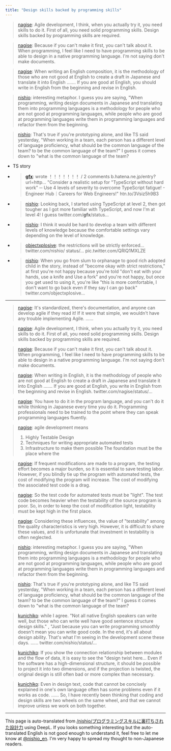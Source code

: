 ```yaml
---
title: "Design skills backed by programming skills"
---
```


> [nagise](https://twitter.com/nagise/status/1431044013491068929): Agile development, I think, when you actually try it, you need skills to do it.
> First of all, you need solid programming skills.
> Design skills backed by programming skills are required.

> [nagise](https://twitter.com/nagise/status/1431044650794569730): Because if you can't make it first, you can't talk about it.
> When programming, I feel like I need to have programming skills to be able to design in a native programming language.
> I'm not saying don't make documents.

> [nagise](https://twitter.com/nagise/status/1431044924959387648): When writing an English composition, it is the methodology of those who are not good at English to create a draft in Japanese and translate it into English ....... If you are good at English, you should write in English from the beginning and revise in English.

> [nishio](https://twitter.com/nishio/status/1431073960930656262): interesting metaphor.
> I guess you are saying, "When programming, writing design documents in Japanese and translating them into programming languages is a methodology for people who are not good at programming languages, while people who are good at programming languages write them in programming languages and refactor them from the beginning.

> [nishio](https://twitter.com/nishio/status/1431075909260304384): That's true if you're prototyping alone, and like TS said yesterday, "When working in a team, each person has a different level of language proficiency, what should be the common language of the team? to be the common language of the team?" I guess it comes down to "what is the common language of the team?
- TS story
- > [__gfx__](https://twitter.com/__gfx__/status/1430738475469271050): wrote ！！！！！！！ / 2 comments b.hatena.ne.jp/entry?url=http... "Consider a realistic setup for "TypeScript without hard work" ─ Use 4 levels of severity to overcome TypeScript fatigue! - Engineer Hub｜Careers for Web Engineers!" htn.to/3Vsiz5h9B3
- > [nishio](https://twitter.com/nishio/status/1430754762861936640): Looking back, I started using TypeScript at level 2, then got tougher as I got more familiar with TypeScript, and now I'm at level 4! I guess twitter.com/__gfx__/status...
- > [nishio](https://twitter.com/nishio/status/1430755905029562368): I think it would be hard to develop a team with different levels of knowledge because the comfortable settings vary depending on the level of knowledge.
- > [objectxplosive](https://twitter.com/objectxplosive/status/1430757729199603717): the restrictions will be strictly enforced... twitter.com/nishio/ status/... pic.twitter.com/QRlQ1MXLZE
- > [nishio](https://twitter.com/nishio/status/1430812100343959555): When you go from slum to orphanage to good rich adopted child in the story, instead of "become okay with strict restrictions," at first you're not happy because you're told "don't eat with your hands, use a knife and Use a fork" and you're not happy, but once you get used to using it, you're like "this is more comfortable, I don't want to go back even if they say I can go back" twitter.com/objectxplosive...

---
> [nagise](https://twitter.com/nagise/status/1431042688409739265): It's standardized, there's documentation, and anyone can develop agile if they read it! If it were that simple, we wouldn't have any trouble implementing Agile. ......

> [nagise](https://twitter.com/nagise/status/1431044013491068929): Agile development, I think, when you actually try it, you need skills to do it.
> First of all, you need solid programming skills.
> Design skills backed by programming skills are required.

> [nagise](https://twitter.com/nagise/status/1431044650794569730): Because if you can't make it first, you can't talk about it.
> When programming, I feel like I need to have programming skills to be able to design in a native programming language.
> I'm not saying don't make documents.

> [nagise](https://twitter.com/nagise/status/1431044924959387648): When writing in English, it is the methodology of people who are not good at English to create a draft in Japanese and translate it into English ....... If you are good at English, you write in English from the beginning and revise in English. twitter.com/nagise/status/...

> [nagise](https://twitter.com/nagise/status/1431046692955033600): You have to do it in the program language, and you can't do it while thinking in Japanese every time you do it.
> Programming professionals need to be trained to the point where they can speak programming languages fluently.

> [nagise](https://twitter.com/nagise/status/1431048203764322306): agile development means
> 1) Highly Testable Design
> 2) Techniques for writing appropriate automated tests
> 3) Infrastructure to make them possible
> The foundation must be the place where the

> [nagise](https://twitter.com/nagise/status/1431048842741383170): If frequent modifications are made to a program, the testing effort becomes a major burden, so it is essential to save testing labor.
> However, if you blindly tie up the program with automated tests, the cost of modifying the program will increase.
> The cost of modifying the associated test code is a drag.

> [nagise](https://twitter.com/nagise/status/1431049314906742791): So the test code for automated tests must be "light".
> The test code becomes heavier when the testability of the source program is poor.
> So, in order to keep the cost of modification light, testability must be kept high in the first place.

> [nagise](https://twitter.com/nagise/status/1431050042270384128): Considering these influences, the value of "testability" among the quality characteristics is very high.
> However, it is difficult to share these values, and it is unfortunate that investment in testability is often neglected.

> [nishio](https://twitter.com/nishio/status/1431073960930656262): interesting metaphor.
> I guess you are saying, "When programming, writing design documents in Japanese and translating them into programming languages is a methodology for people who are not good at programming languages, while people who are good at programming languages write them in programming languages and refactor them from the beginning.

> [nishio](https://twitter.com/nishio/status/1431075909260304384): That's true if you're prototyping alone, and like TS said yesterday, "When working in a team, each person has a different level of language proficiency, what should be the common language of the team? to be the common language of the team?" I guess it comes down to "what is the common language of the team?

> [kunichiko](https://twitter.com/kunichiko/status/1431182317632954369): while I agree.
> "Not all native English speakers can write well, but those who can write well have good sentence structure design skills."
> ,
> "Just because you can write programming smoothly doesn't mean you can write good code. In the end, it's all about design ability.
> That's what I'm seeing in the development scene these days. ...... twitter.com/nishio/status/...

> [kunichiko](https://twitter.com/kunichiko/status/1431184837205889030): If you show the connection relationship between modules and the flow of data, it is easy to see the "design twist here...
> Even if the software has a high-dimensional structure, it should be possible to project it into two dimensions, and if the projection is twisted, the original design is still often bad or more complex than necessary.

> [kunichiko](https://twitter.com/kunichiko/status/1431184838183190528): Even in design text, code that cannot be concisely explained in one's own language often has some problems even if it works as code.
> ...... So, I have recently been thinking that coding and design skills are two wheels on the same wheel, and that we cannot improve unless we work on both together.

---
This page is auto-translated from [/nishio/プログラミングスキルに裏打ちされた設計力](https://scrapbox.io/nishio/プログラミングスキルに裏打ちされた設計力) using DeepL. If you looks something interesting but the auto-translated English is not good enough to understand it, feel free to let me know at [@nishio_en](https://twitter.com/nishio_en). I'm very happy to spread my thought to non-Japanese readers.
